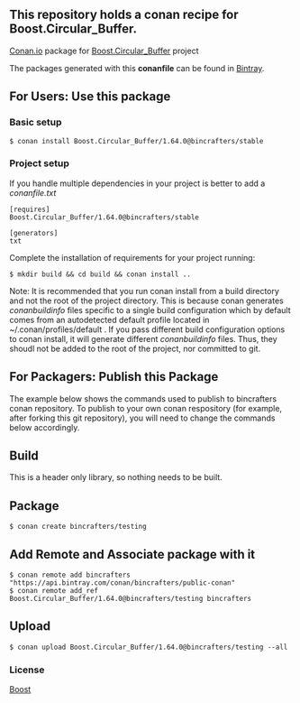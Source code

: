 ## This repository holds a conan recipe for Boost.Circular_Buffer.

[Conan.io](https://conan.io) package for [Boost.Circular_Buffer](https://github.com/Boostorg/Circular_Buffer) project

The packages generated with this **conanfile** can be found in [Bintray](https://bintray.com/bincrafters/public-conan/Boost.Circular_Buffer%3Abincrafters).

## For Users: Use this package

### Basic setup

    $ conan install Boost.Circular_Buffer/1.64.0@bincrafters/stable

### Project setup

If you handle multiple dependencies in your project is better to add a *conanfile.txt*

    [requires]
    Boost.Circular_Buffer/1.64.0@bincrafters/stable

    [generators]
    txt

Complete the installation of requirements for your project running:</small></span>

    $ mkdir build && cd build && conan install ..
	
Note: It is recommended that you run conan install from a build directory and not the root of the project directory.  This is because conan generates *conanbuildinfo* files specific to a single build configuration which by default comes from an autodetected default profile located in ~/.conan/profiles/default .  If you pass different build configuration options to conan install, it will generate different *conanbuildinfo* files.  Thus, they shoudl not be added to the root of the project, nor committed to git. 

## For Packagers: Publish this Package

The example below shows the commands used to publish to bincrafters conan repository. To publish to your own conan respository (for example, after forking this git repository), you will need to change the commands below accordingly. 

## Build  

This is a header only library, so nothing needs to be built.

## Package 

    $ conan create bincrafters/testing
	
## Add Remote and Associate package with it

	$ conan remote add bincrafters "https://api.bintray.com/conan/bincrafters/public-conan"
	$ conan remote add_ref Boost.Circular_Buffer/1.64.0@bincrafters/testing bincrafters

## Upload

    $ conan upload Boost.Circular_Buffer/1.64.0@bincrafters/testing --all

### License
[Boost](LICENSE)
